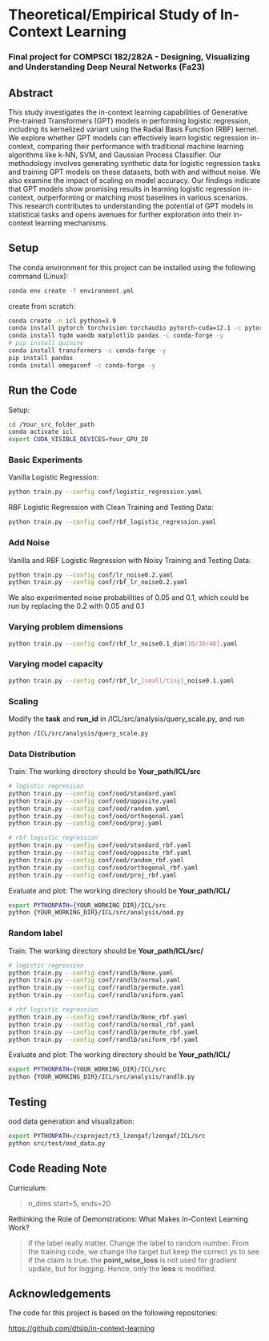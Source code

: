 
# Theoretical/Empirical Study of In-Context Learning
### **Final project for COMPSCI 182/282A - Designing, Visualizing and Understanding Deep Neural Networks (Fa23)**

## Abstract
This study investigates the in-context learning capabilities of Generative Pre-trained Transformers (GPT) models in performing logistic regression, including its kernelized variant using the Radial Basis Function (RBF) kernel. We explore whether GPT models can effectively learn logistic regression in-context, comparing their performance with traditional machine learning algorithms like k-NN, SVM, and Gaussian Process Classifier. Our methodology involves generating synthetic data for logistic regression tasks and training GPT models on these datasets, both with and without noise. We also examine the impact of scaling on model accuracy. Our findings indicate that GPT models show promising results in learning logistic regression in-context, outperforming or matching most baselines in various scenarios. This research contributes to understanding the potential of GPT models in statistical tasks and opens avenues for further exploration into their in-context learning mechanisms. 

## Setup
The conda environment for this project can be installed using the following command (Linux):
```bash
conda env create -f environment.yml
```

create from scratch:
```bash
conda create -n icl python=3.9
conda install pytorch torchvision torchaudio pytorch-cuda=12.1 -c pytorch -c nvidia -y
conda install tqdm wandb matplotlib pandas -c conda-forge -y
# pip install quinine
conda install transformers -c conda-forge -y
pip install pandas
conda install omegaconf -c conda-forge -y
```

## Run the Code
Setup:
```bash
cd /Your_src_folder_path
conda activate icl
export CUDA_VISIBLE_DEVICES=Your_GPU_ID
```

### Basic Experiments
Vanilla Logistic Regression:
```bash
python train.py --config conf/logistic_regression.yaml
```

RBF Logistic Regression with Clean Training and Testing Data:
```bash
python train.py --config conf/rbf_logistic_regression.yaml
```

### Add Noise
Vanilla and RBF Logistic Regression with Noisy Training and Testing Data:
```bash
python train.py --config conf/lr_noise0.2.yaml
python train.py --config conf/rbf_lr_noise0.2.yaml
```
We also experimented noise probabilities of 0.05 and 0.1, which could be run by replacing the 0.2 with 0.05 and 0.1

### Varying problem dimensions
```bash
python train.py --config conf/rbf_lr_noise0.1_dim[10/30/40].yaml
```

### Varying model capacity
```bash
python train.py --config conf/rbf_lr_[small/tiny]_noise0.1.yaml
```

### Scaling
Modify the **task** and **run_id** in /ICL/src/analysis/query_scale.py, and run
```bash
python /ICL/src/analysis/query_scale.py
```

### Data Distribution
Train:
The working directory should be **Your_path/ICL/src**
```bash
# logistic regression
python train.py --config conf/ood/standard.yaml
python train.py --config conf/ood/opposite.yaml
python train.py --config conf/ood/random.yaml
python train.py --config conf/ood/orthogonal.yaml
python train.py --config conf/ood/proj.yaml

# rbf logistic regression
python train.py --config conf/ood/standard_rbf.yaml
python train.py --config conf/ood/opposite_rbf.yaml
python train.py --config conf/ood/random_rbf.yaml
python train.py --config conf/ood/orthogonal_rbf.yaml
python train.py --config conf/ood/proj_rbf.yaml
```
Evaluate and plot:
The working directory should be **Your_path/ICL/**
```bash
export PYTHONPATH={YOUR_WORKING_DIR}/ICL/src
python {YOUR_WORKING_DIR}/ICL/src/analysis/ood.py
```

### Random label
Train:
The working directory should be **Your_path/ICL/src/**
```bash
# logistic regression
python train.py --config conf/randlb/None.yaml
python train.py --config conf/randlb/normal.yaml
python train.py --config conf/randlb/permute.yaml
python train.py --config conf/randlb/uniform.yaml

# rbf logistic regression
python train.py --config conf/randlb/None_rbf.yaml
python train.py --config conf/randlb/normal_rbf.yaml
python train.py --config conf/randlb/permute_rbf.yaml
python train.py --config conf/randlb/uniform_rbf.yaml
```
Evaluate and plot:
The working directory should be **Your_path/ICL/**
```bash
export PYTHONPATH={YOUR_WORKING_DIR}/ICL/src
python {YOUR_WORKING_DIR}/ICL/src/analysis/randlb.py
```

## Testing
ood data generation and visualization:
```bash
export PYTHONPATH=/csproject/t3_lzengaf/lzengaf/ICL/src
python src/test/ood_data.py
```

## Code Reading Note
Curriculum:
> n_dims start=5, ends=20

Rethinking the Role of Demonstrations: What Makes In-Context Learning Work?
> if the label really matter. Change the label to random number. From the training code, we change the target but keep the correct ys to see if the claim is true.
the **point_wise_loss** is not used for gradient update, but for logging. Hence, only the **loss** is modified.

## Acknowledgements
The code for this project is based on the following repositories:

https://github.com/dtsip/in-context-learning

